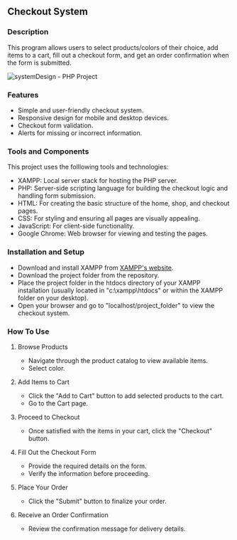 ## Checkout System
### Description
This program allows users to select products/colors of their choice, add items to a cart, fill out a checkout form, and get an order confirmation when the form is submitted.

![systemDesign - PHP Project](https://github.com/user-attachments/assets/14d8af5a-663c-4ffd-a2c5-23811f3dbafb)

### Features
- Simple and user-friendly checkout system.
- Responsive design for mobile and desktop devices.
- Checkout form validation.
- Alerts for missing or incorrect information.

### Tools and Components
This project uses the folllowing tools and technologies:
- XAMPP: Local server stack for hosting the PHP server.
- PHP: Server-side scripting language for building the checkout logic and handling form submission.
- HTML: For creating the basic structure of the home, shop, and checkout pages.
- CSS: For styling and ensuring all pages are visually appealing.
- JavaScript: For client-side functionality.
- Google Chrome: Web browser for viewing and testing the pages.

### Installation and Setup
- Download and install XAMPP from [XAMPP's website](https://www.apachefriends.org/index.html).
- Download the project folder from the repository.
- Place the project folder in the htdocs directory of your XAMPP installation (usually located in "c:\xampp\htdocs" or within the XAMPP folder on your desktop).
- Open your browser and go to "localhost/project_folder" to view the checkout system.

### How To Use
1. Browse Products
   - Navigate through the product catalog to view available items.  
   - Select color.

2. Add Items to Cart  
   - Click the "Add to Cart" button to add selected products to the cart.  
   - Go to the Cart page.

3. Proceed to Checkout
   - Once satisfied with the items in your cart, click the "Checkout" button.

4. Fill Out the Checkout Form 
   - Provide the required details on the form.    
   - Verify the information before proceeding.

5. Place Your Order
   - Click the "Submit" button to finalize your order.

6. Receive an Order Confirmation
   - Review the confirmation message for delivery details.
